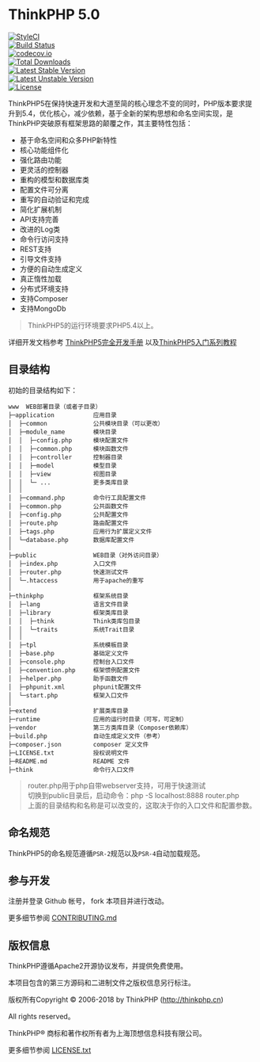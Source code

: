 ThinkPHP 5.0  
===============  

[![StyleCI](https://styleci.io/repos/48530411/shield?style=flat&branch=master)](https://styleci.io/repos/48530411)  
[![Build Status](https://travis-ci.org/top-think/framework.svg?branch=master)](https://travis-ci.org/top-think/framework)  
[![codecov.io](http://codecov.io/github/top-think/framework/coverage.svg?branch=master)](http://codecov.io/github/github/top-think/framework?branch=master)  
[![Total Downloads](https://poser.pugx.org/topthink/framework/downloads)](https://packagist.org/packages/topthink/framework)  
[![Latest Stable Version](https://poser.pugx.org/topthink/framework/v/stable)](https://packagist.org/packages/topthink/framework)  
[![Latest Unstable Version](https://poser.pugx.org/topthink/framework/v/unstable)](https://packagist.org/packages/topthink/framework)  
[![License](https://poser.pugx.org/topthink/framework/license)](https://packagist.org/packages/topthink/framework)  

ThinkPHP5在保持快速开发和大道至简的核心理念不变的同时，PHP版本要求提升到5.4，优化核心，减少依赖，基于全新的架构思想和命名空间实现，是ThinkPHP突破原有框架思路的颠覆之作，其主要特性包括：  

+ 基于命名空间和众多PHP新特性  
+ 核心功能组件化  
+ 强化路由功能  
+ 更灵活的控制器  
+ 重构的模型和数据库类  
+ 配置文件可分离  
+ 重写的自动验证和完成  
+ 简化扩展机制  
+ API支持完善  
+ 改进的Log类  
+ 命令行访问支持  
+ REST支持  
+ 引导文件支持  
+ 方便的自动生成定义  
+ 真正惰性加载  
+ 分布式环境支持  
+ 支持Composer  
+ 支持MongoDb  

> ThinkPHP5的运行环境要求PHP5.4以上。  

详细开发文档参考 [ThinkPHP5完全开发手册](http://www.kancloud.cn/manual/thinkphp5) 以及[ThinkPHP5入门系列教程](http://www.kancloud.cn/special/thinkphp5_quickstart)  

## 目录结构  

初始的目录结构如下：  

~~~  
www  WEB部署目录（或者子目录）  
├─application           应用目录  
│  ├─common             公共模块目录（可以更改）  
│  ├─module_name        模块目录  
│  │  ├─config.php      模块配置文件  
│  │  ├─common.php      模块函数文件  
│  │  ├─controller      控制器目录  
│  │  ├─model           模型目录  
│  │  ├─view            视图目录  
│  │  └─ ...            更多类库目录  
│  │  
│  ├─command.php        命令行工具配置文件  
│  ├─common.php         公共函数文件  
│  ├─config.php         公共配置文件  
│  ├─route.php          路由配置文件  
│  ├─tags.php           应用行为扩展定义文件  
│  └─database.php       数据库配置文件  
│  
├─public                WEB目录（对外访问目录）  
│  ├─index.php          入口文件  
│  ├─router.php         快速测试文件  
│  └─.htaccess          用于apache的重写  
│  
├─thinkphp              框架系统目录  
│  ├─lang               语言文件目录  
│  ├─library            框架类库目录  
│  │  ├─think           Think类库包目录  
│  │  └─traits          系统Trait目录  
│  │  
│  ├─tpl                系统模板目录  
│  ├─base.php           基础定义文件  
│  ├─console.php        控制台入口文件  
│  ├─convention.php     框架惯例配置文件  
│  ├─helper.php         助手函数文件  
│  ├─phpunit.xml        phpunit配置文件  
│  └─start.php          框架入口文件  
│  
├─extend                扩展类库目录  
├─runtime               应用的运行时目录（可写，可定制）  
├─vendor                第三方类库目录（Composer依赖库）  
├─build.php             自动生成定义文件（参考）  
├─composer.json         composer 定义文件  
├─LICENSE.txt           授权说明文件  
├─README.md             README 文件  
├─think                 命令行入口文件  
~~~  

> router.php用于php自带webserver支持，可用于快速测试  
> 切换到public目录后，启动命令：php -S localhost:8888  router.php  
> 上面的目录结构和名称是可以改变的，这取决于你的入口文件和配置参数。  

## 命名规范  

ThinkPHP5的命名规范遵循`PSR-2`规范以及`PSR-4`自动加载规范。  

## 参与开发  
注册并登录 Github 帐号， fork 本项目并进行改动。  

更多细节参阅 [CONTRIBUTING.md](CONTRIBUTING.md)  

## 版权信息  

ThinkPHP遵循Apache2开源协议发布，并提供免费使用。  

本项目包含的第三方源码和二进制文件之版权信息另行标注。  

版权所有Copyright © 2006-2018 by ThinkPHP (http://thinkphp.cn)  

All rights reserved。  

ThinkPHP® 商标和著作权所有者为上海顶想信息科技有限公司。  

更多细节参阅 [LICENSE.txt](LICENSE.txt)  
